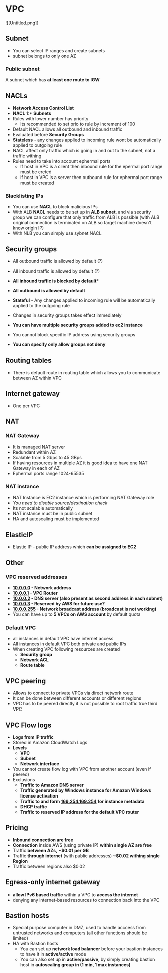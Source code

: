 # VPC
![[Untitled.png]]
## Subnet
- You can select IP ranges and create subnets 
- subnet belongs to only one AZ

### Public subnet
A subnet which has **at least one route to IGW**

## NACLs
- **Network Access Control List**
- **NACL** 1:* **Subnets**
- Rules with lower number has priority
	- Its recommended to set prio to rule by increment of 100
- Default NACL allows all outbound and inbound traffic
- Evaluated before **Security Groups**
- **Stateless** - any changes applied to incoming rule wont be automatically applied to outgoing rule
- NACL affect only traffic which is going in and out to the subnet, not a traffic withing
- Rules need to take into account ephermal ports
	- If host in VPC is a client then inbound rule for the epermal port range must be creted
	- if host in VPC is a server then outbound rule for ephermal port range must be created 

### Blacklisting IPs
- You can use **NACL** to block malicious IPs
- With ALB **NACL** needs to be set up in **ALB subnet**, and via security group we can configure that only traffic from ALB is possible \(with ALB original connection is terminated on ALB so target machine doesn't know origin IP\)
- With NLB you can simply use sybnet NACL 

## Security groups
- All outbound traffic is allowed by default \(?\)
- All inbound traffic is allowed by default \(?\)
- **All inbound traffic is blocked by default***
- **All outbound is allowed by default**

- **Stateful** - Any changes applied to incoming rule will be automatically applied to the outgoing rule 
- Changes in security groups takes effect immediately
- **You can have multiple security groups added to ec2 instance**
- You cannot block specific IP address using security groups
- **You can specify only allow groups not deny**

## Routing tables
- There is default route in routing table which allows you to communicate between AZ within VPC

## Internet gateway
 - One per VPC

## NAT
### NAT Gateway
- It is managed NAT server
- Redundant within AZ
- Scalable from 5 Gbps to 45 GBps
- If having resources in multiple AZ it is good idea to have one NAT Gateway in each of AZ
- Ephermal ports range 1024\-65535

### NAT instance
- NAT Instance is EC2 instance which is performing NAT Gateway role
- *You need to disable source/destination check*
- Its not scalable automatically
- NAT instance must be in public subnet
- HA and autoscaling must be implemented  

## ElasticIP
- Elastic IP  - public IP address which **can be assigned to EC2**

## Other
### VPC reserved addresses
- **[10.0.0.0](http://10.0.0.0) \- Network address**
- **[10.0.0.1](http://10.0.0.1) \- VPC Router**
- **[10.0.0.2](http://10.0.0.2) \- DNS server \(also present as second address in each subnet\)**
- **[10.0.0.3](http://10.0.0.3) \- Reserved by AWS for future use?**
- **[10.0.0.255](http://10.0.0.255) \- Network broadcast address \(broadcast is not working\)**
- You can have up to **5 VPCs on AWS account** by default quota

### Default VPC
- all instances in default VPC have internet access
- All instances in default VPC both private and public IPs
- When creating VPC following resources are created
    - **Security group**
    - **Network ACL**
    - **Route table**

## VPC peering
- Allows to connect to private VPCs via direct network route
- It can be done between different accounts or different regions
- VPC has to be peered directly it is not possible to root traffic true third VPC

## VPC Flow logs
- **Logs from IP traffic**
- Stored in Amazon CloudWatch Logs
- **Levels**
    - **VPC**
    - **Subnet**
    - **Network interface**
- You cannot create flow log with VPC from another account \(even if peered\)
- Exclusions
    - **Traffic to Amazon DNS server**
    - **Traffic generated by Windows instance for Amazon Windows license activation**
    - **Traffic to and form [169.254.169.254](http://169.254.169.254) for instance metadata**
    - **DHCP traffic**
    - **Traffic to reserved IP address for the default VPC router**

## Pricing
- **Inbound connection are free**
- **Connection** inside AWS \(using private IP\) **within single AZ are free**
- Traffic **between AZs,** **~$0.01 per GB**
- Traffic **through internet** \(with public addresses\) **~$0.02 withing single Region**
- Traffic between regions also $0.02

## Egress-only internet gateway
- **allow IPv6 based traffic** within a VPC to **access the internet**
- denying any internet-based resources to connection back into the VPC

## Bastion hosts
- Special purpose computer in DMZ, used to handle acccess from untrusted networks and computers \(all other functions should be limited\)
- HA with Bastion hosts
    - You can set up **network load balancer** before your bastion instances to have it in **active/active** mode
    - You can also set up in **active/passive**, by simply creating bastion host in **autoscaling group in \(1 min, 1 max instances\)**